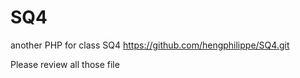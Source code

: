 # SQ4
another PHP for class SQ4
https://github.com/hengphilippe/SQ4.git


Please review all those file 